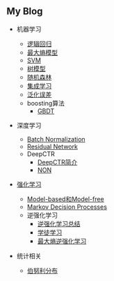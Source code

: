 <!-- ---
layout: home
--- -->



## My Blog

* 机器学习
  * [逻辑回归](./ml/lr.md)
  * [最大熵模型](./ml/maxent.md)
  * [SVM](./ml/svm.md)
  * [树模型](./ml/tree.md)
  * [随机森林](./ml/rf.md)
  * [集成学习](./ml/ensemble.md)
  * [泛化误差](./ml/error.md)
  * boosting算法
    * [GBDT](./ml/boosting/gbdt.md)
* 深度学习
  * [Batch Normalization](./deeplearning/bn.md)
  * [Residual Network](./deeplearning/residualnet.md)
  * DeepCTR
    * [DeepCTR简介](./deeplearning/deepctr/deepctr.md)
    * [NON](./deeplearning/deepctr/dsn.md)

* [强化学习](./reinforcement/content.md)
  * [Model-based和Model-free](./reinforcement/model_base_free.md)
  * [Markov Decision Processes](./reinforcement/mdp.md)
  *  逆强化学习
     * [逆强化学习总结](./reinforcement/irl.md) 
     * [学徒学习](./reinforcement/apprenticeship.md) 
     * [最大熵逆强化学习](./reinforcement/maxent.md)

* 统计相关
  * [伯努利分布](./statics/bernoulli_distribution.md)

